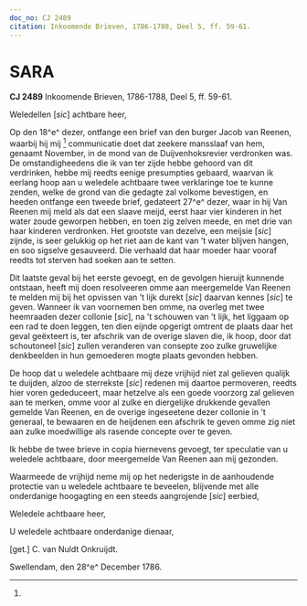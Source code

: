 ```yaml
---
doc_no: CJ 2489
citation: Inkoomende Brieven, 1786-1788, Deel 5, ff. 59-61.
---
```


# SARA

**CJ 2489** Inkoomende Brieven, 1786-1788, Deel 5, ff. 59-61.

Weledellen \[*sic*\] achtbare heer,

Op den 18^e^ dezer, ontfange een brief van den burger Jacob van Reenen, waarbij hij mij [^1] communicatie doet dat zeekere mansslaaf van hem, genaamt November, in de mond van de Duijvenhoksrevier verdronken was. De omstandigheedens die ik van ter zijde hebbe gehoord van dit verdrinken, hebbe mij reedts eenige presumpties gebaard, waarvan ik eerlang hoop aan u weledele achtbaare twee verklaringe toe te kunne zenden, welke de grond van die gedagte zal volkome bevestigen, en heeden ontfange een tweede brief, gedateert 27^e^ dezer, waar in hij Van Reenen mij meld als dat een slaave meijd, eerst haar vier kinderen in het water zoude geworpen hebben, en toen zig zelven meede, en met drie van haar kinderen verdronken. Het grootste van dezelve, een meijsie \[*sic*\] zijnde, is seer gelukkig op het riet aan de kant van ’t water blijven hangen, en soo sigselve gesauveerd. Die verhaald dat haar moeder haar vooraf reedts tot sterven had soeken aan te setten.

Dit laatste geval bij het eerste gevoegt, en de gevolgen hieruijt kunnende ontstaan, heeft mij doen resolveeren omme aan meergemelde Van Reenen te melden mij bij het opvissen van ’t lijk durekt \[*sic*\] daarvan kennes \[*sic*\] te geven. Wanneer ik van voornemen ben omme, na overleg met twee heemraaden dezer collonie \[*sic*\], na ’t schouwen van ’t lijk, het liggaam op een rad te doen leggen, ten dien eijnde opgerigt omtrent de plaats daar het geval geëxteert is, ter afschrik van de overige slaven die, ik hoop, door dat schoutoneel \[*sic*\] zullen veranderen van consepte zoo zulke gruwelijke denkbeelden in hun gemoederen mogte plaats gevonden hebben.

De hoop dat u weledele achtbaare mij deze vrijhijd niet zal gelieven qualijk te duijden, alzoo de sterrekste \[*sic*\] redenen mij daartoe permoveren, reedts hier voren gededuceert, maar hetzelve als een goede voorzorg zal gelieven aan te merken, omme voor al zulke en diergelijke drukkende gevallen gemelde Van Reenen, en de overige ingeseetene dezer collonie in ’t generaal, te bewaaren en de heijdenen een afschrik te geven omme zig niet aan zulke moedwillige als rasende concepte over te geven.

Ik hebbe de twee brieve in copia hiernevens gevoegt, ter speculatie van u weledele achtbaare, door meergemelde Van Reenen aan mij gezonden.

Waarmeede de vrijhijd neme mij op het nederigste in de aanhoudende protectie van u weledele achtbaare te beveelen, blijvende met alle onderdanige hoogagting en een steeds aangrojende \[*sic*\] eerbied,

Weledele achtbaare heer,

U weledele achtbaare onderdanige dienaar,

\[get.\] C. van Nuldt Onkruijdt.

Swellendam, den 28^e^ December 1786.

[^1]: